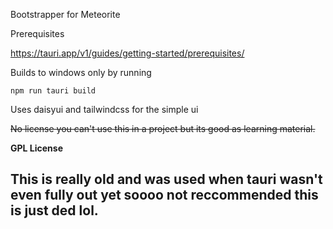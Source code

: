 Bootstrapper for Meteorite

Prerequisites

https://tauri.app/v1/guides/getting-started/prerequisites/


Builds to windows only by running

```
npm run tauri build
```

Uses daisyui and tailwindcss for the simple ui


~~No license you can't use this in a project but its good as learning material.~~

**GPL License**

## This is really old and was used when tauri wasn't even fully out yet soooo not reccommended this is just ded lol.
